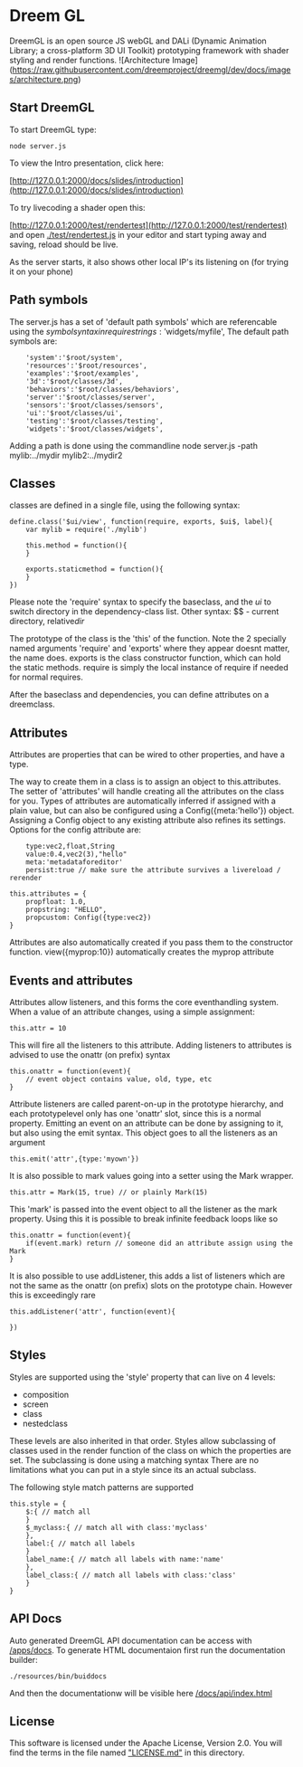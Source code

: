 # Dreem GL

DreemGL is an open source JS webGL and DALi (Dynamic Animation Library; a cross-platform 3D UI Toolkit) prototyping framework with
shader styling and render functions.
![Architecture Image]
(https://raw.githubusercontent.com/dreemproject/dreemgl/dev/docs/images/architecture.png)

## Start DreemGL
To start DreemGL type:

```node server.js```

To view the Intro presentation, click here:

[http://127.0.0.1:2000/docs/slides/introduction](http://127.0.0.1:2000/docs/slides/introduction)

To try livecoding a shader open this:

[http://127.0.0.1:2000/test/rendertest](http://127.0.0.1:2000/test/rendertest) and open
[./test/rendertest.js](/test/rendertest.js) in your editor and start typing away and saving, reload should
be live.

As the server starts, it also shows other local IP's its listening on (for trying it on your phone)

## Path symbols

The server.js has a set of 'default path symbols' which are referencable using the $symbol syntax in require strings: '$widgets/myfile',
The default path symbols are:
```
	'system':'$root/system',
	'resources':'$root/resources',
	'examples':'$root/examples',
	'3d':'$root/classes/3d',
	'behaviors':'$root/classes/behaviors',
	'server':'$root/classes/server',
	'sensors':'$root/classes/sensors',
	'ui':'$root/classes/ui',
	'testing':'$root/classes/testing',
	'widgets':'$root/classes/widgets',
```

Adding a path is done using the commandline
node server.js -path mylib:../mydir mylib2:../mydir2

## Classes
classes are defined in a single file, using the following syntax:
```
define.class('$ui/view', function(require, exports, $ui$, label){
	var mylib = require('./mylib')

	this.method = function(){
	}

	exports.staticmethod = function(){
	}
})
```

Please note the 'require' syntax to specify the baseclass, and the $ui$ to switch directory in the dependency-class list.
Other syntax: $$ - current directory, relative$dir$

The prototype of the class is the 'this' of the function.
Note the 2 specially named arguments 'require' and 'exports' where they appear
doesnt matter, the name does.
exports is the class constructor function, which can hold the static methods.
require is simply the local instance of require if needed for normal requires.

After the baseclass and dependencies, you can define attributes on a dreemclass.

## Attributes

Attributes are properties that can be wired to other properties, and have a type.

The way to create them in a class is to assign an object to this.attributes. The setter of 'attributes' will handle creating all the attributes on the class for you. Types of attributes are automatically inferred if assigned with a plain value, but can also be configured using a Config({meta:'hello'}) object. Assigning a Config object to any existing attribute also refines its settings.
Options for the config attribute are:
```
	type:vec2,float,String
	value:0.4,vec2(3),"hello"
	meta:'metadataforeditor'
	persist:true // make sure the attribute survives a livereload / rerender
```
```
this.attributes = {
	propfloat: 1.0,
	propstring: "HELLO",
	propcustom: Config({type:vec2})
}
```
Attributes are also automatically created if you pass them to the constructor function. view({myprop:10}) automatically creates the myprop attribute

## Events and attributes

Attributes allow listeners, and this forms the core eventhandling system.
When a value of an attribute changes, using a simple assignment:
```
this.attr = 10
````
This will fire all the listeners to this attribute. Adding listeners to attributes is advised to use the onattr (on prefix) syntax
```
this.onattr = function(event){
	// event object contains value, old, type, etc
}
```
Attribute listeners are called parent-on-up in the prototype hierarchy,
and each prototypelevel only has one 'onattr' slot, since this is a normal property.
Emitting an event on an attribute can be done by assigning to it, but also using the emit syntax. This object goes to all the listeners as an argument
```
this.emit('attr',{type:'myown'})
```
It is also possible to mark values going into a setter using the Mark wrapper.
```
this.attr = Mark(15, true) // or plainly Mark(15)
```
This 'mark' is passed into the event object to all the listener as the mark property. Using this it is possible to break infinite feedback loops like so
```
this.onattr = function(event){
	if(event.mark) return // someone did an attribute assign using the Mark
}
```

It is also possible to use addListener, this adds a list of listeners which are not the same as the onattr (on prefix) slots on the prototype chain. However
this is exceedingly rare
```
this.addListener('attr', function(event){

})
```

## Styles

Styles are supported using the 'style' property that can live on 4 levels:
- composition
- screen
- class
- nestedclass

These levels are also inherited in that order.
Styles allow subclassing of classes used in the render function of the class on which the properties are set. The subclassing is done using a matching syntax
There are no limitations what you can put in a style since its an actual subclass.

The following style match patterns are supported
```
this.style = {
	$:{ // match all
	}
	$_myclass:{ // match all with class:'myclass'
	},
	label:{ // match all labels
	}
	label_name:{ // match all labels with name:'name'
	},
	label_class:{ // match all labels with class:'class'
	}
}
```

## API Docs

Auto generated DreemGL API documentation can be access with [/apps/docs](/apps/docs).  To generate HTML documentaion
first run the documentation builder:

    ./resources/bin/buiddocs

And then the documentationw will be visible here [/docs/api/index.html](/docs/api/index.html)


## License
This software is licensed under the  Apache License, Version 2.0. You will find the terms in the file named
["LICENSE.md"](LICENSE.md) in this directory.
